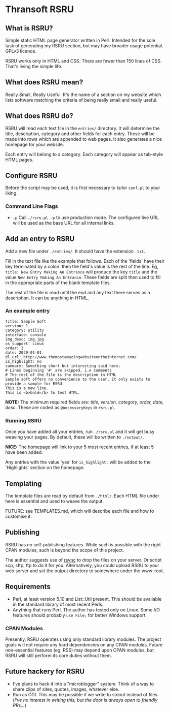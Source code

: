 # Thransoft RSRU

## What is RSRU?
Simple static HTML page generator written in Perl. Intended for the sole task of generating my RSRU section, but may have broader usage potential. GPLv3 licence.

RSRU works only in HTML and CSS. There are fewer than 150 lines of CSS. That's living the simple life.

## What does RSRU mean?
*R*eally *S*mall, *R*eally *U*seful. It's the name of a section on my website which lists software matching the criteria of being really small and really useful.

## What does RSRU do?
RSRU will read each text file in the `entries/` directory. It will determine the title, description, category and other fields for each entry. These will be made into rows which are appended to web pages. It also generates a nice homepage for your website.

Each entry will belong to a category. Each category will appear as tab-style HTML pages.

## Configure RSRU
Before the script may be used, it is first necessary to tailor `conf.pl` to your liking.

### Command Line Flags

* `-p` Call `./rsru.pl -p` to use production mode. The configured live URL will be used as the base URL for all internal links.

## Add an entry to RSRU
Add a new file under `./entries/`. It should have the extension `.txt`.

Fill in the text file like the example that follows. Each of the 'fields' have their key terminated by a colon. then the field's value is the rest of the line. Eg, `title: New Entry Making An Entrance` will produce the key `title` and the value `New Entry Making An Entrance`. These fields are split then used to fill in the appropriate parts of the blank template files.

The rest of the file is read until the end and any text there serves as a description. It can be anything in HTML.

### An example entry

```
title: Sample Soft
version: 1
category: utility
interface: console
img_desc: img.jpg
os_support: Linux
order: 3
date: 2020-01-01
dl_url: http://www.themostamazingwebsiteontheinternet.com/
is_highlight: no
summary: Something short but interesting said here.
# Lines beginning '#' are skipped, i.e comments
# The rest of the file is the description in HTML
Sample soft offers no convenience to the user. It only exists to provide a sample for RSRU.
This is a new line.
This is <b>bold</b> to test HTML.
```

**NOTE:** The minimum required fields are: _title, version, category, order, date, desc_. These are coded as `@necessaryKeys` in `rsru.pl`.

### Running RSRU

Once you have added all your entries, run `./rsru.pl` and it will get busy weaving your pages. By default, these will be written to `./output/`.

**NICE:** The homepage will link to your 5 most recent entries, if at least 5 have been added.

Any entries with the value 'yes' for `is_highlight:` will be added to the 'Highlights' section on the homepage.

## Templating
The template files are read by default from `./html/`. Each HTML file under here is essential and used to weave the output.

FUTURE: see TEMPLATES.md, which will describe each file and how to customise it.

## Publishing
RSRU has no self-publishing features. While such is possible with the right CPAN modules, such is beyond the scope of this project. 

The author suggests use of [rsync](http://rsync.samba.org) to drop the files on your server. Or script scp, sftp, ftp to do it for you. Alternatively, you could upload RSRU to your web server and set the output directory to somewhere under the www-root.

## Requirements
* Perl, at least version 5.10 and List::Util present. This should be available in the standard library of most recent Perls.
* Anything that runs Perl. The author has tested only on Linux. Some I/O features should probably `use File;` for better Windows support.

### CPAN Modules
Presently, RSRU operates using only standard library modules. The project goals will not require any hard dependencies on any CPAN modules. Future non-essential features (eg, RSS) may depend upon CPAN modules, but RSRU will still perform its core duties without them.

## Future hackery for RSRU
* I've plans to hack it into a "microblogger" system. Think of a way to share clips of sites, quotes, images, whatever else.
* Run as CGI. This may be possible if we write to stdout instead of files. (_I've no interest in writing this, but the door is always open to friendly PRs..._)

